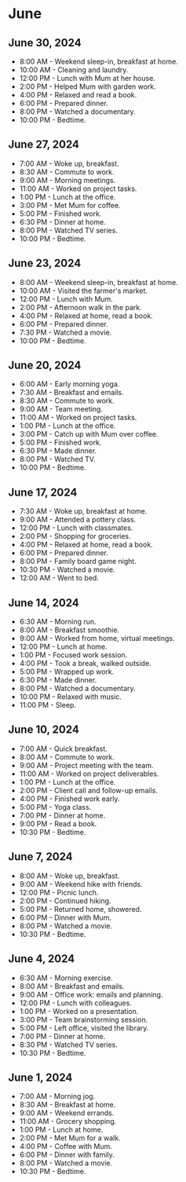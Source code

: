 # June

## June 30, 2024

- 8:00 AM - Weekend sleep-in, breakfast at home.
- 10:00 AM - Cleaning and laundry.
- 12:00 PM - Lunch with Mum at her house.
- 2:00 PM - Helped Mum with garden work.
- 4:00 PM - Relaxed and read a book.
- 6:00 PM - Prepared dinner.
- 8:00 PM - Watched a documentary.
- 10:00 PM - Bedtime.

## June 27, 2024

- 7:00 AM - Woke up, breakfast.
- 8:30 AM - Commute to work.
- 9:00 AM - Morning meetings.
- 11:00 AM - Worked on project tasks.
- 1:00 PM - Lunch at the office.
- 3:00 PM - Met Mum for coffee.
- 5:00 PM - Finished work.
- 6:30 PM - Dinner at home.
- 8:00 PM - Watched TV series.
- 10:00 PM - Bedtime.

## June 23, 2024

- 8:00 AM - Weekend sleep-in, breakfast at home.
- 10:00 AM - Visited the farmer's market.
- 12:00 PM - Lunch with Mum.
- 2:00 PM - Afternoon walk in the park.
- 4:00 PM - Relaxed at home, read a book.
- 6:00 PM - Prepared dinner.
- 7:30 PM - Watched a movie.
- 10:00 PM - Bedtime.

## June 20, 2024

- 6:00 AM - Early morning yoga.
- 7:30 AM - Breakfast and emails.
- 8:30 AM - Commute to work.
- 9:00 AM - Team meeting.
- 11:00 AM - Worked on project tasks.
- 1:00 PM - Lunch at the office.
- 3:00 PM - Catch up with Mum over coffee.
- 5:00 PM - Finished work.
- 6:30 PM - Made dinner.
- 8:00 PM - Watched TV.
- 10:00 PM - Bedtime.

## June 17, 2024

- 7:30 AM - Woke up, breakfast at home.
- 9:00 AM - Attended a pottery class.
- 12:00 PM - Lunch with classmates.
- 2:00 PM - Shopping for groceries.
- 4:00 PM - Relaxed at home, read a book.
- 6:00 PM - Prepared dinner.
- 8:00 PM - Family board game night.
- 10:30 PM - Watched a movie.
- 12:00 AM - Went to bed.

## June 14, 2024

- 6:30 AM - Morning run.
- 8:00 AM - Breakfast smoothie.
- 9:00 AM - Worked from home, virtual meetings.
- 12:00 PM - Lunch at home.
- 1:00 PM - Focused work session.
- 4:00 PM - Took a break, walked outside.
- 5:00 PM - Wrapped up work.
- 6:30 PM - Made dinner.
- 8:00 PM - Watched a documentary.
- 10:00 PM - Relaxed with music.
- 11:00 PM - Sleep.

## June 10, 2024

- 7:00 AM - Quick breakfast.
- 8:00 AM - Commute to work.
- 9:00 AM - Project meeting with the team.
- 11:00 AM - Worked on project deliverables.
- 1:00 PM - Lunch at the office.
- 2:00 PM - Client call and follow-up emails.
- 4:00 PM - Finished work early.
- 5:00 PM - Yoga class.
- 7:00 PM - Dinner at home.
- 9:00 PM - Read a book.
- 10:30 PM - Bedtime.

## June 7, 2024

- 8:00 AM - Woke up, breakfast.
- 9:00 AM - Weekend hike with friends.
- 12:00 PM - Picnic lunch.
- 2:00 PM - Continued hiking.
- 5:00 PM - Returned home, showered.
- 6:00 PM - Dinner with Mum.
- 8:00 PM - Watched a movie.
- 10:30 PM - Bedtime.

## June 4, 2024

- 6:30 AM - Morning exercise.
- 8:00 AM - Breakfast and emails.
- 9:00 AM - Office work: emails and planning.
- 12:00 PM - Lunch with colleagues.
- 1:00 PM - Worked on a presentation.
- 3:00 PM - Team brainstorming session.
- 5:00 PM - Left office, visited the library.
- 7:00 PM - Dinner at home.
- 8:30 PM - Watched TV series.
- 10:30 PM - Bedtime.

## June 1, 2024

- 7:00 AM - Morning jog.
- 8:30 AM - Breakfast at home.
- 9:00 AM - Weekend errands.
- 11:00 AM - Grocery shopping.
- 1:00 PM - Lunch at home.
- 2:00 PM - Met Mum for a walk.
- 4:00 PM - Coffee with Mum.
- 6:00 PM - Dinner with family.
- 8:00 PM - Watched a movie.
- 10:30 PM - Bedtime.
